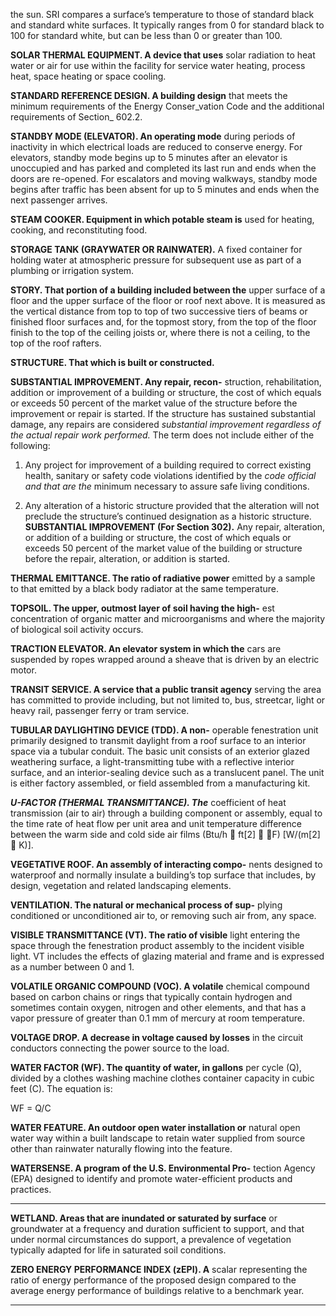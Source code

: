 the sun. SRI compares a surface’s temperature to those of
standard black and standard white surfaces. It typically
ranges from 0 for standard black to 100 for standard white,
but can be less than 0 or greater than 100.

**SOLAR THERMAL EQUIPMENT. A device that uses**
solar radiation to heat water or air for use within the facility
for service water heating, process heat, space heating or space
cooling.

**STANDARD REFERENCE DESIGN. A building design**
that meets the minimum requirements of the Energy Conser_vation Code and the additional requirements of Section_
602.2.

**STANDBY MODE (ELEVATOR). An operating mode**
during periods of inactivity in which electrical loads are
reduced to conserve energy. For elevators, standby mode
begins up to 5 minutes after an elevator is unoccupied and has
parked and completed its last run and ends when the doors are
re-opened. For escalators and moving walkways, standby
mode begins after traffic has been absent for up to 5 minutes
and ends when the next passenger arrives.

**STEAM COOKER. Equipment in which potable steam is**
used for heating, cooking, and reconstituting food.

**STORAGE TANK (GRAYWATER OR RAINWATER).**
A fixed container for holding water at atmospheric pressure
for subsequent use as part of a plumbing or irrigation system.

**STORY. That portion of a building included between the**
upper surface of a floor and the upper surface of the floor or
roof next above. It is measured as the vertical distance from
top to top of two successive tiers of beams or finished floor
surfaces and, for the topmost story, from the top of the floor
finish to the top of the ceiling joists or, where there is not a
ceiling, to the top of the roof rafters.

**STRUCTURE. That which is built or constructed.**

**SUBSTANTIAL IMPROVEMENT. Any repair, recon-**
struction, rehabilitation, addition or improvement of a building or structure, the cost of which equals or exceeds 50
percent of the market value of the structure before the
improvement or repair is started. If the structure has sustained
substantial damage, any repairs are considered _substantial_
_improvement regardless of the actual repair work performed._
The term does not include either of the following:

1. Any project for improvement of a building required to
correct existing health, sanitary or safety code violations identified by the _code official and that are the_
minimum necessary to assure safe living conditions.

2. Any alteration of a historic structure provided that the
alteration will not preclude the structure’s continued
designation as a historic structure.
**SUBSTANTIAL IMPROVEMENT (For Section 302).**
Any repair, alteration, or addition of a building or structure,
the cost of which equals or exceeds 50 percent of the market
value of the building or structure before the repair, alteration,
or addition is started.

**THERMAL EMITTANCE. The ratio of radiative power**
emitted by a sample to that emitted by a black body radiator
at the same temperature.


**TOPSOIL. The upper, outmost layer of soil having the high-**
est concentration of organic matter and microorganisms and
where the majority of biological soil activity occurs.

**TRACTION ELEVATOR. An elevator system in which the**
cars are suspended by ropes wrapped around a sheave that is
driven by an electric motor.

**TRANSIT SERVICE. A service that a public transit agency**
serving the area has committed to provide including, but not
limited to, bus, streetcar, light or heavy rail, passenger ferry
or tram service.

**TUBULAR DAYLIGHTING DEVICE (TDD). A non-**
operable fenestration unit primarily designed to transmit daylight from a roof surface to an interior space via a tubular
conduit. The basic unit consists of an exterior glazed weathering surface, a light-transmitting tube with a reflective interior
surface, and an interior-sealing device such as a translucent
panel. The unit is either factory assembled, or field assembled
from a manufacturing kit.

**_U-FACTOR (THERMAL TRANSMITTANCE). The_**
coefficient of heat transmission (air to air) through a building
component or assembly, equal to the time rate of heat flow
per unit area and unit temperature difference between the
warm side and cold side air films (Btu/h  ft[2]  F) [W/(m[2] 
K)].

**VEGETATIVE ROOF. An assembly of interacting compo-**
nents designed to waterproof and normally insulate a building’s top surface that includes, by design, vegetation and
related landscaping elements.

**VENTILATION. The natural or mechanical process of sup-**
plying conditioned or unconditioned air to, or removing such
air from, any space.

**VISIBLE TRANSMITTANCE (VT). The ratio of visible**
light entering the space through the fenestration product
assembly to the incident visible light. VT includes the effects
of glazing material and frame and is expressed as a number
between 0 and 1.

**VOLATILE ORGANIC COMPOUND (VOC). A volatile**
chemical compound based on carbon chains or rings that typically contain hydrogen and sometimes contain oxygen, nitrogen and other elements, and that has a vapor pressure of
greater than 0.1 mm of mercury at room temperature.

**VOLTAGE DROP. A decrease in voltage caused by losses**
in the circuit conductors connecting the power source to the
load.

**WATER FACTOR (WF). The quantity of water, in gallons**
per cycle (Q), divided by a clothes washing machine clothes
container capacity in cubic feet (C). The equation is:

WF = Q/C

**WATER FEATURE. An outdoor open water installation or**
natural open water way within a built landscape to retain
water supplied from source other than rainwater naturally
flowing into the feature.

**WATERSENSE. A program of the U.S. Environmental Pro-**
tection Agency (EPA) designed to identify and promote
water-efficient products and practices.


-----



**WETLAND. Areas that are inundated or saturated by surface**
or groundwater at a frequency and duration sufficient to support, and that under normal circumstances do support, a prevalence of vegetation typically adapted for life in saturated soil
conditions.

**ZERO ENERGY PERFORMANCE INDEX (zEPI). A**
scalar representing the ratio of energy performance of the
proposed design compared to the average energy performance of buildings relative to a benchmark year.


-----



